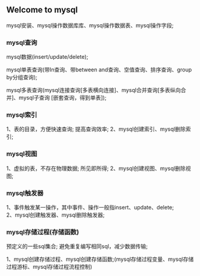 ## Welcome to mysql
mysql安装、mysql操作数据库库、mysql操作数据表、mysql操作字段;

### mysql查询

mysql数据(insert/update/delete);

mysql单表查询(带In查询、带between and查询、空值查询、排序查询、group by分组查询);

mysql多表查询(mysql连接查询[多表横向连接]、mysql合并查询[多表纵向合并]、mysql子查询
[嵌套查询，得到单表]);
  
### mysql索引
1、表的目录，方便快速查询;      提高查询效率;
2、mysql创建索引、mysql删除索引;
          
### mysql视图
1、虚拟的表，不存在物理数据;     所见即所得;
2、mysql创建视图、mysql删除视图;
          
### mysql触发器
 1、事件触发某一操作，其中事件、操作一般指insert、update、delete;  
 2、mysql创建触发器、mysql删除触发器;
 
### mysql存储过程(存储函数)

 预定义的一些sql集合;   避免重复编写相同sql，减少数据传输;
 
 1、mysql创建存储过程、mysql创建存储函数;(mysql存储过程变量、mysql存储过程游标、mysql存储过程流程控制)
